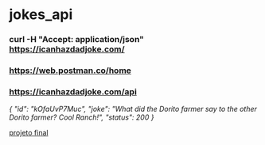 # jokes_api
### curl -H "Accept: application/json" https://icanhazdadjoke.com/
### https://web.postman.co/home
### https://icanhazdadjoke.com/api
*{
    "id": "kOfaUvP7Muc",
    "joke": "What did the Dorito farmer say to the other Dorito farmer? Cool Ranch!",
    "status": 200
}*

[projeto final](#)
 
